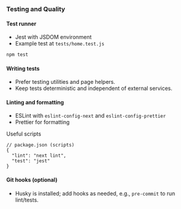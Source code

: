 ### Testing and Quality

#### Test runner
- Jest with JSDOM environment
- Example test at `tests/home.test.js`

```bash
npm test
```

#### Writing tests
- Prefer testing utilities and page helpers.
- Keep tests deterministic and independent of external services.

#### Linting and formatting
- ESLint with `eslint-config-next` and `eslint-config-prettier`
- Prettier for formatting

Useful scripts
```jsonc
// package.json (scripts)
{
  "lint": "next lint",
  "test": "jest"
}
```

#### Git hooks (optional)
- Husky is installed; add hooks as needed, e.g., `pre-commit` to run lint/tests. 